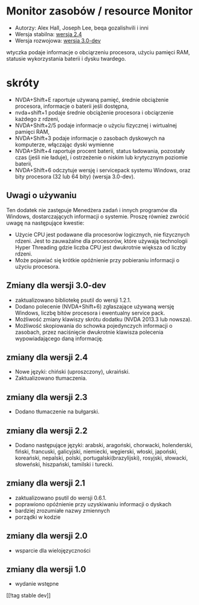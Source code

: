 # Monitor zasobów / resource Monitor #

* Autorzy: Alex Hall, Joseph Lee, beqa gozalishvili i inni
* Wersja stabilna: [wersja 2.4][1]
* Wersja rozwojowa: [wersja 3.0-dev][2]

wtyczka podaje informacje o obciąrzeniu procesora, użyciu pamięci RAM,
statusie wykorzystania baterii i dysku twardego.

# skróty #

* NVDA+Shift+E raportuje używaną pamięć, średnie obciążenie procesora,
  informacje o baterii jeśli dostępna,
* nvda+shift+1 podaje średnie obciążenie procesora i obciąrzenie każdego z
  rdzeni,
* NVDA+Shift+2/5 podaje informacje o użyciu fizycznej i wirtualnej pamięci
  RAM,
* NVDA+Shift+3 podaje informacje o zasobach dyskowych na komputerze,
  włączając dyski wymienne
* NVDA+Shift+4 raportuje procent baterii, status ładowania, pozostały czas
  (jeśli nie ładuje), i ostrzeżenie o niskim lub krytycznym poziomie
  baterii,
* NVDA+Shift+6 odczytuje wersję i servicepack systemu Windows, oraz bity
  procesora (32 lub 64 bity)  (wersja 3.0-dev).

## Uwagi o używaniu ##

Ten dodatek nie zastępuje Menedżera zadań i innych programów dla Windows,
dostarczających informacji o systemie. Proszę również zwrócić uwagę na
następujące kwestie:

* Użycie CPU jest podawane dla procesorów logicznych, nie fizycznych
  rdzeni. Jest to zauważalne dla procesorów, które używają technologii Hyper
  Threading gdzie liczba CPU jest dwukrotnie większa od liczby rdzeni.
* Może pojawiać się krótkie opóźnienie przy pobieraniu informacji o użyciu
  procesora.

## Zmiany dla wersji 3.0-dev ##

* zaktualizowano bibliotekę psutil do wersji 1.2.1.
* Dodano polecenie (NVDA+Shift+6) zgłaszające używaną wersję Windows, liczbę
  bitów procesora i ewentualny service pack.
* Możliwość zmiany klawiszy skrótu dodatku (NVDA 2013.3 lub nowsza).
* Możliwość skopiowania do schowka pojedynczych informacji o zasobach, przez
  naciśnięcie dwukrotnie klawisza polecenia wypowiadającego daną informację.

## zmiany dla wersji 2.4 ##

* Nowe języki: chiński (uproszczony), ukraiński.
* Zaktualizowano tłumaczenia.

## zmiany dla wersji 2.3 ##

* Dodano tłumaczenie na bułgarski.

## zmiany dla wersji 2.2 ##

* Dodano następujące języki: arabski, aragoński, chorwacki, holenderski,
  fiński, francuski, galicyjski, niemiecki, węgierski, włoski, japoński,
  koreański, nepalski, polski, portugalski(brazylijski), rosyjski, słowacki,
  słoweński, hiszpański, tamilski i turecki.

## zmiany dla wersji 2.1 ##

* zaktualizowano psutil do wersji 0.6.1.
* poprawiono opóźnienie przy uzyskiwaniu informacji o dyskach
* bardziej zrozumiałe nazwy zmiennych
* porządki w kodzie

## zmiany dla wersji 2.0 ##

* wsparcie dla wielojęzyczności

## zmiany dla wersji 1.0 ##

* wydanie wstępne

[[!tag stable dev]]

[1]: http://addons.nvda-project.org/files/get.php?file=rm

[2]: http://addons.nvda-project.org/files/get.php?file=rm-dev
